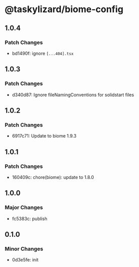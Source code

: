 # @taskylizard/biome-config

## 1.0.4

### Patch Changes

- bd1490f: ignore `[...404].tsx`

## 1.0.3

### Patch Changes

- d340d87: Ignore fileNamingConventions for solidstart files

## 1.0.2

### Patch Changes

- 6917c71: Update to biome 1.9.3

## 1.0.1

### Patch Changes

- 160409c: chore(biome): update to 1.8.0

## 1.0.0

### Major Changes

- fc5383c: publish

## 0.1.0

### Minor Changes

- 0d3e5fe: init
